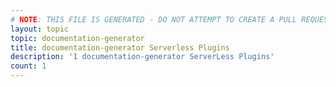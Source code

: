 ```yaml
---
# NOTE: THIS FILE IS GENERATED - DO NOT ATTEMPT TO CREATE A PULL REQUEST TO UPDATE THE DATA. 
layout: topic
topic: documentation-generator
title: documentation-generator Serverless Plugins
description: '1 documentation-generator ServerLess Plugins'
count: 1
---
```

